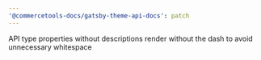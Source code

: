 ```yaml
---
'@commercetools-docs/gatsby-theme-api-docs': patch
---
```


API type properties without descriptions render without the dash to avoid unnecessary whitespace
